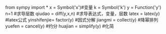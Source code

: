 from sympy import *
x = Symbol('x')#变量
k = Symbol('k')
y = Function('y')
n=1		#求导层数
qiudao  = diff(y,x,n)		#求导表达式，变量，层数
latex = latex(y)		#latex公式
yinshifenjie= factor(y)	#因式分解
jiangmi = collect(y)		#降幂排列
yuefen = cancel(y)		#约分
huajian  = simplify(y)		#化简